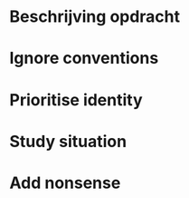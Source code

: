 # Beschrijving opdracht

# Ignore conventions

# Prioritise identity

# Study situation

# Add nonsense


